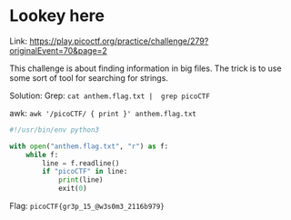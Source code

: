 # Lookey here

Link: https://play.picoctf.org/practice/challenge/279?originalEvent=70&page=2

This challenge is about finding information in big files. The trick is to use some sort of tool for searching for strings.

Solution:
Grep: `cat anthem.flag.txt |  grep picoCTF`

awk: `awk '/picoCTF/ { print }' anthem.flag.txt`

```python
#!/usr/bin/env python3

with open("anthem.flag.txt", "r") as f:
    while f:
        line = f.readline()
        if "picoCTF" in line:
            print(line)
            exit(0)
```

Flag: `picoCTF{gr3p_15_@w3s0m3_2116b979}`
